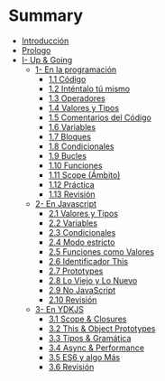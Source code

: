 # Summary

* [Introducción](../README.md)
* [Prologo](../i-up-and-going.md)
* [I- Up & Going](0-prefacio.md)
  * [1- En la programación](1-programacion.md)
    * [1.1 Código](1-programacion/11-codigo.md)
    * [1.2 Inténtalo tú mismo](1-programacion/12-intentalo-tu-mismo.md)
    * [1.3 Operadores](1-programacion/13-operadores.md)
    * [1.4 Valores y Tipos](1-programacion/14-valores-y-tipos.md)
    * [1.5 Comentarios del Código](1-programacion/15-comentarios-del-codigo.md)
    * [1.6 Variables](1-programacion/16-variables.md)
    * [1.7 Bloques](1-programacion/17-bloques.md)
    * [1.8 Condicionales](1-programacion/18-condicionales.md)
    * [1.9 Bucles](1-programacion/19-bucles.md)
    * [1.10 Funciones](1-programacion/110-funciones.md)
    * [1.11 Scope \(Ámbito\)](1-programacion/111-scope-alcance.md)
    * [1.12 Práctica](1-programacion/112-practica.md)
    * [1.13 Revisión](1-programacion/113-revision.md)
  * [2- En Javascript](2-javascript.md)
    * [2.1 Valores y Tipos](2-javascript/1-valores-y-tipos.md)
    * [2.2 Variables](2-javascript/22-variables.md)
    * [2.3 Condicionales](2-javascript/23-condicionales.md)
    * [2.4 Modo estricto](2-javascript/24-modo-estricto.md)
    * [2.5 Funciones como Valores](2-javascript/25-funciones-como-valores.md)
    * [2.6 Identificador This](2-javascript/26-identificador-this.md)
    * [2.7 Prototypes](2-javascript/27-prototypes.md)
    * [2.8 Lo Viejo y Lo Nuevo](2-javascript/28-lo-viejo-y-lo-nuevo.md)
    * [2.9 No JavaScript](2-javascript/29-non-javascript.md)
    * [2.10 Revisión](2-javascript/210-revision.md)
  * [3- En YDKJS](3-ydkjs%20(You%20Do%20not%20Know%20JS).md)
    * [3.1 Scope & Closures](3-ydkjs%20(You%20Do%20not%20Know%20JS)/31-scope-and-closures.md)
    * [3.2 This & Object Prototypes](3-ydkjs%20(You%20Do%20not%20Know%20JS)/31-this-and-object-prototypes.md)
    * [3.3 Tipos & Gramática](3-ydkjs%20(You%20Do%20not%20Know%20JS)/32-tipos-and-gramatica.md)
    * [3.4 Async & Performance](3-ydkjs%20(You%20Do%20not%20Know%20JS)/34-async-and-performance.md)
    * [3.5 ES6 y algo Más](3-ydkjs%20(You%20Do%20not%20Know%20JS)/35-es6-and-mas-alla.md)
    * [3.6 Revisión](3-ydkjs%20(You%20Do%20not%20Know%20JS)/36-revision.md)

